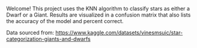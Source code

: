 Welcome! This project uses the KNN algorithm to classify stars as either a Dwarf or a Giant. Results are visualized in a confusion matrix that also lists the accuracy of the model and percent correct.

Data sourced from: https://www.kaggle.com/datasets/vinesmsuic/star-categorization-giants-and-dwarfs
